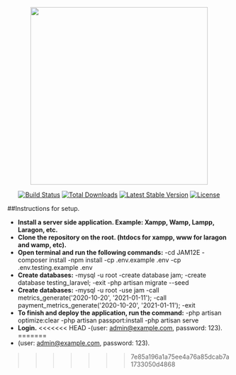 <p align="center"><img src="https://res.cloudinary.com/dtfbvvkyp/image/upload/v1566331377/laravel-logolockup-cmyk-red.svg" width="400"></p>

<p align="center">
<a href="https://travis-ci.org/laravel/framework"><img src="https://travis-ci.org/laravel/framework.svg" alt="Build Status"></a>
<a href="https://packagist.org/packages/laravel/framework"><img src="https://poser.pugx.org/laravel/framework/d/total.svg" alt="Total Downloads"></a>
<a href="https://packagist.org/packages/laravel/framework"><img src="https://poser.pugx.org/laravel/framework/v/stable.svg" alt="Latest Stable Version"></a>
<a href="https://packagist.org/packages/laravel/framework"><img src="https://poser.pugx.org/laravel/framework/license.svg" alt="License"></a>
</p>

##Instructions for setup.

- **Install a server side application. Example: Xampp, Wamp, Lampp, Laragon, etc.**
- **Clone the repository on the root. (htdocs for xampp, www for laragon and wamp, etc).**
- **Open terminal and run the following commands:**
     -cd JAM12E
     -composer install
     -npm install
     -cp .env.example .env
     -cp .env.testing.example .env
 - **Create databases:**
     -mysql -u root
     -create database jam;
     -create database testing_laravel;
     -exit
     -php artisan migrate --seed
 - **Create databases:**
      -mysql -u root
      -use jam
      -call metrics_generate('2020-10-20', '2021-01-11');
      -call payment_metrics_generate('2020-10-20', '2021-01-11');
      -exit
- **To finish and deploy the application, run the command:**
    -php artisan optimize:clear
    -php artisan passport:install
    -php artisan serve
- **Login.**
<<<<<<< HEAD
    -(user: admin@example.com, password: 123).
=======
- (user: admin@example.com, password: 123).
>>>>>>> 7e85a196a1a75ee4a76a85dcab7a1733050d4868
